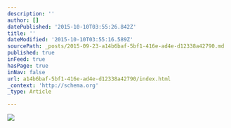 ```yaml
---
description: ''
author: []
datePublished: '2015-10-10T03:55:26.842Z'
title: ''
dateModified: '2015-10-10T03:55:16.589Z'
sourcePath: _posts/2015-09-23-a14b6baf-5bf1-416e-ad4e-d12338a42790.md
published: true
inFeed: true
hasPage: true
inNav: false
url: a14b6baf-5bf1-416e-ad4e-d12338a42790/index.html
_context: 'http://schema.org'
_type: Article

---
```

![](https://the-grid-user-content.s3-us-west-2.amazonaws.com/45c1b22d-e966-4e0d-9824-856a64d87544.jpg)
